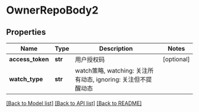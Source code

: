 # OwnerRepoBody2

## Properties
Name | Type | Description | Notes
------------ | ------------- | ------------- | -------------
**access_token** | **str** | 用户授权码 | [optional] 
**watch_type** | **str** | watch策略, watching: 关注所有动态, ignoring: 关注但不提醒动态 | 

[[Back to Model list]](../README.md#documentation-for-models) [[Back to API list]](../README.md#documentation-for-api-endpoints) [[Back to README]](../README.md)

